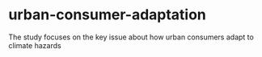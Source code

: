 # urban-consumer-adaptation
The study focuses on the key issue about how urban consumers adapt to climate hazards

